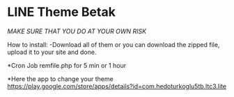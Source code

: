 # LINE Theme Betak

*MAKE SURE THAT YOU DO AT YOUR OWN RISK*

How to install:
-Download all of them or you can download the zipped file, upload it to your site and done.

*Cron Job remfile.php for 5 min or 1 hour

*Here the app to change your theme https://play.google.com/store/apps/details?id=com.hedoturkoglu5tb.ltc3.lite
